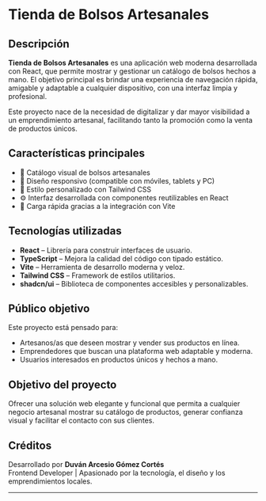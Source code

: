 # Tienda de Bolsos Artesanales

## Descripción

**Tienda de Bolsos Artesanales** es una aplicación web moderna desarrollada con React, que permite mostrar y gestionar un catálogo de bolsos hechos a mano. El objetivo principal es brindar una experiencia de navegación rápida, amigable y adaptable a cualquier dispositivo, con una interfaz limpia y profesional.

Este proyecto nace de la necesidad de digitalizar y dar mayor visibilidad a un emprendimiento artesanal, facilitando tanto la promoción como la venta de productos únicos.

## Características principales

- 👜 Catálogo visual de bolsos artesanales
- 📱 Diseño responsivo (compatible con móviles, tablets y PC)
- 🎨 Estilo personalizado con Tailwind CSS
- ⚙️ Interfaz desarrollada con componentes reutilizables en React
- 🚀 Carga rápida gracias a la integración con Vite

## Tecnologías utilizadas

- **React** – Librería para construir interfaces de usuario.
- **TypeScript** – Mejora la calidad del código con tipado estático.
- **Vite** – Herramienta de desarrollo moderna y veloz.
- **Tailwind CSS** – Framework de estilos utilitarios.
- **shadcn/ui** – Biblioteca de componentes accesibles y personalizables.

## Público objetivo

Este proyecto está pensado para:

- Artesanos/as que deseen mostrar y vender sus productos en línea.
- Emprendedores que buscan una plataforma web adaptable y moderna.
- Usuarios interesados en productos únicos y hechos a mano.

## Objetivo del proyecto

Ofrecer una solución web elegante y funcional que permita a cualquier negocio artesanal mostrar su catálogo de productos, generar confianza visual y facilitar el contacto con sus clientes.

## Créditos

Desarrollado por **Duván Arcesio Gómez Cortés**  
Frontend Developer | Apasionado por la tecnología, el diseño y los emprendimientos locales.

---

